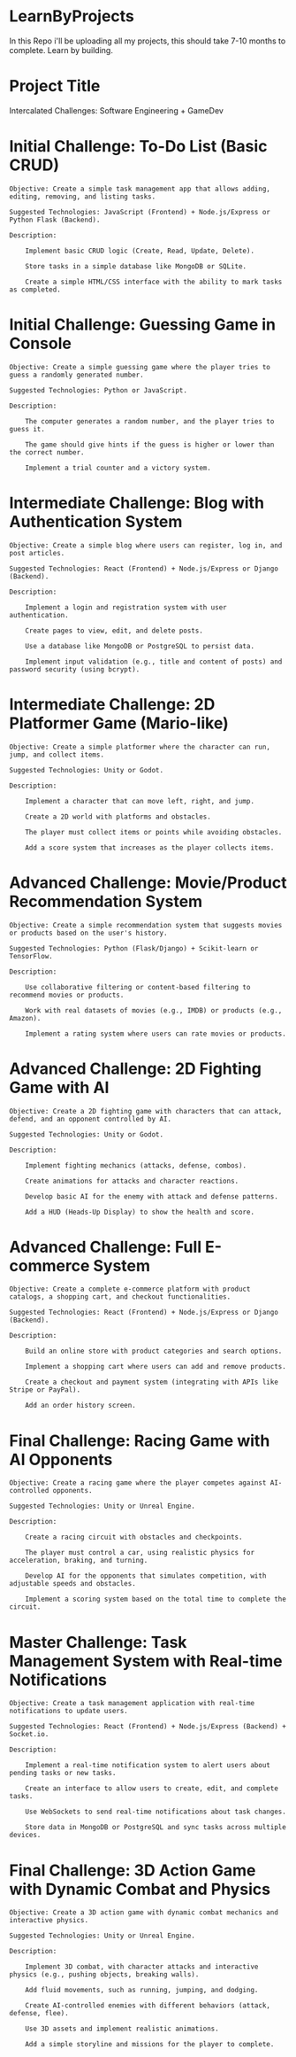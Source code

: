# LearnByProjects

In this Repo i'll be uploading all my projects, this should take 7-10 months to complete. Learn by building.

# Project Title

Intercalated Challenges: Software Engineering + GameDev

# Initial Challenge: To-Do List (Basic CRUD)

    Objective: Create a simple task management app that allows adding, editing, removing, and listing tasks.

    Suggested Technologies: JavaScript (Frontend) + Node.js/Express or Python Flask (Backend).

    Description:

        Implement basic CRUD logic (Create, Read, Update, Delete).

        Store tasks in a simple database like MongoDB or SQLite.

        Create a simple HTML/CSS interface with the ability to mark tasks as completed.

# Initial Challenge: Guessing Game in Console

    Objective: Create a simple guessing game where the player tries to guess a randomly generated number.

    Suggested Technologies: Python or JavaScript.

    Description:

        The computer generates a random number, and the player tries to guess it.

        The game should give hints if the guess is higher or lower than the correct number.

        Implement a trial counter and a victory system.

# Intermediate Challenge: Blog with Authentication System

    Objective: Create a simple blog where users can register, log in, and post articles.

    Suggested Technologies: React (Frontend) + Node.js/Express or Django (Backend).

    Description:

        Implement a login and registration system with user authentication.

        Create pages to view, edit, and delete posts.

        Use a database like MongoDB or PostgreSQL to persist data.

        Implement input validation (e.g., title and content of posts) and password security (using bcrypt).

# Intermediate Challenge: 2D Platformer Game (Mario-like)

    Objective: Create a simple platformer where the character can run, jump, and collect items.

    Suggested Technologies: Unity or Godot.

    Description:

        Implement a character that can move left, right, and jump.

        Create a 2D world with platforms and obstacles.

        The player must collect items or points while avoiding obstacles.

        Add a score system that increases as the player collects items.

# Advanced Challenge: Movie/Product Recommendation System

    Objective: Create a simple recommendation system that suggests movies or products based on the user's history.

    Suggested Technologies: Python (Flask/Django) + Scikit-learn or TensorFlow.

    Description:

        Use collaborative filtering or content-based filtering to recommend movies or products.

        Work with real datasets of movies (e.g., IMDB) or products (e.g., Amazon).

        Implement a rating system where users can rate movies or products.

# Advanced Challenge: 2D Fighting Game with AI

    Objective: Create a 2D fighting game with characters that can attack, defend, and an opponent controlled by AI.

    Suggested Technologies: Unity or Godot.

    Description:

        Implement fighting mechanics (attacks, defense, combos).

        Create animations for attacks and character reactions.

        Develop basic AI for the enemy with attack and defense patterns.

        Add a HUD (Heads-Up Display) to show the health and score.

# Advanced Challenge: Full E-commerce System

    Objective: Create a complete e-commerce platform with product catalogs, a shopping cart, and checkout functionalities.

    Suggested Technologies: React (Frontend) + Node.js/Express or Django (Backend).

    Description:

        Build an online store with product categories and search options.

        Implement a shopping cart where users can add and remove products.

        Create a checkout and payment system (integrating with APIs like Stripe or PayPal).

        Add an order history screen.

# Final Challenge: Racing Game with AI Opponents

    Objective: Create a racing game where the player competes against AI-controlled opponents.

    Suggested Technologies: Unity or Unreal Engine.

    Description:

        Create a racing circuit with obstacles and checkpoints.

        The player must control a car, using realistic physics for acceleration, braking, and turning.

        Develop AI for the opponents that simulates competition, with adjustable speeds and obstacles.

        Implement a scoring system based on the total time to complete the circuit.

# Master Challenge: Task Management System with Real-time Notifications

    Objective: Create a task management application with real-time notifications to update users.

    Suggested Technologies: React (Frontend) + Node.js/Express (Backend) + Socket.io.

    Description:

        Implement a real-time notification system to alert users about pending tasks or new tasks.

        Create an interface to allow users to create, edit, and complete tasks.

        Use WebSockets to send real-time notifications about task changes.

        Store data in MongoDB or PostgreSQL and sync tasks across multiple devices.

# Final Challenge: 3D Action Game with Dynamic Combat and Physics

    Objective: Create a 3D action game with dynamic combat mechanics and interactive physics.

    Suggested Technologies: Unity or Unreal Engine.

    Description:

        Implement 3D combat, with character attacks and interactive physics (e.g., pushing objects, breaking walls).

        Add fluid movements, such as running, jumping, and dodging.

        Create AI-controlled enemies with different behaviors (attack, defense, flee).

        Use 3D assets and implement realistic animations.

        Add a simple storyline and missions for the player to complete.
